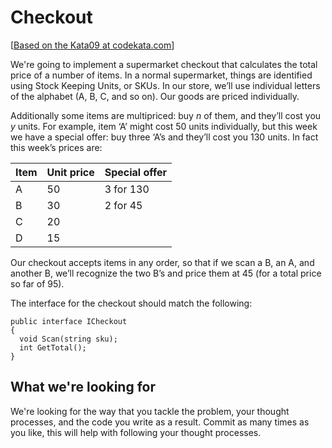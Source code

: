 # Checkout

[[Based on the Kata09 at codekata.com](http://codekata.com/kata/kata09-back-to-the-checkout/)]

We're going to implement a supermarket checkout that calculates the total price of a number of items. In a normal supermarket, things are identified using Stock Keeping Units, or SKUs. In our store, we’ll use individual letters of the alphabet (A, B, C, and so on). Our goods are priced individually.

Additionally some items are multipriced: buy _n_ of them, and they’ll cost you _y_ units. For example, item ‘A’ might cost 50 units individually, but this week we have a special offer: buy three ‘A’s and they’ll cost you 130 units. In fact this week’s prices are:

Item | Unit price | Special offer
-----|------------|--------------
A | 50 | 3 for 130
B | 30 | 2 for 45
C | 20 |
D | 15 |

Our checkout accepts items in any order, so that if we scan a B, an A, and another B, we’ll recognize the two B’s and price them at 45 (for a total price so far of 95).

The interface for the checkout should match the following:

```
public interface ICheckout
{
  void Scan(string sku);
  int GetTotal();
}
```

## What we're looking for

We're looking for the way that you tackle the problem, your thought processes, and the code you write as a result. Commit as many times as you like, this will help with following your thought processes.
